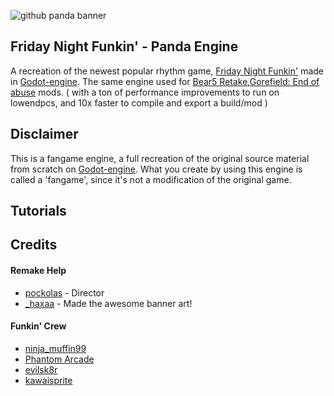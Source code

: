 ![github panda banner](https://github.com/Pocku/Funkin-PandaEngine/assets/89349204/d8afc52d-68c9-41e4-8075-d26a82d800d6)

## Friday Night Funkin' - Panda Engine
A recreation of the newest popular rhythm game, [Friday Night Funkin'](https://ninja-muffin24.itch.io/funkin) made in [Godot-engine](https://godotengine.org).
The same engine used for [Bear5 Retake](https://gamebanana.com/mods/449693),[Gorefield: End of abuse](https://gamebanana.com/mods/446536) mods.
( with a ton of performance improvements to run on lowendpcs, and 10x faster to compile and export a build/mod )

## Disclaimer
This is a fangame engine, a full recreation of the original source material from scratch on [Godot-engine](https://godotengine.org).
What you create by using this engine is called a 'fangame', since it's not a modification of the original game.

## Tutorials

## Credits
#### Remake Help
- [pockolas](https://twitter.com/pockolas) - Director
- [_haxaa](https://twitter.com/_haxaa) - Made the awesome banner art!

#### Funkin' Crew
- [ninja_muffin99](https://twitter.com/ninja_muffin99)
- [Phantom Arcade](https://twitter.com/PhantomArcade3k)
- [evilsk8r](https://twitter.com/evilsk8r)
- [kawaisprite](https://twitter.com/kawaisprite)